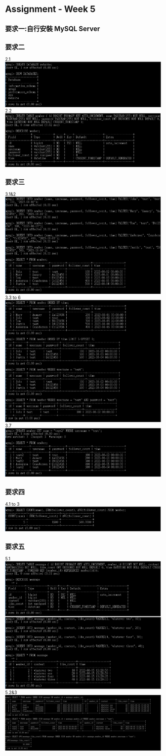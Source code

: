 # Assignment - Week 5

## 要求一:自行安裝 MySQL Server

## 要求二

2.1  
![image](https://github.com/link-hsu/wehelp/blob/main/hw05/img/2-1%20create%20database.png)  
2.2  
![image](https://github.com/link-hsu/wehelp/blob/main/hw05/img/2-2%20create%20table%20member.png)

## 要求三

3.1&2  
![image](https://github.com/link-hsu/wehelp/blob/main/hw05/img/3-1%262%20insert%20and%20query%20all.png)  
3.3 to 6  
![image](https://github.com/link-hsu/wehelp/blob/main/hw05/img/3-3to6%20crud.png)  
3.7  
![image](https://github.com/link-hsu/wehelp/blob/main/hw05/img/3-7%20update.png)

## 要求四

4.1 to 3  
![image](https://github.com/link-hsu/wehelp/blob/main/hw05/img/4-1to3%20aggregate%20functions.png)

## 要求五

5.1  
![image](https://github.com/link-hsu/wehelp/blob/main/hw05/img/5-1%20create%20table%20message.png)  
![image](https://github.com/link-hsu/wehelp/blob/main/hw05/img/5-1%20insert%20message%20data.png)  
5.2&3  
![image](https://github.com/link-hsu/wehelp/blob/main/hw05/img/5-2%263%20join.png)
